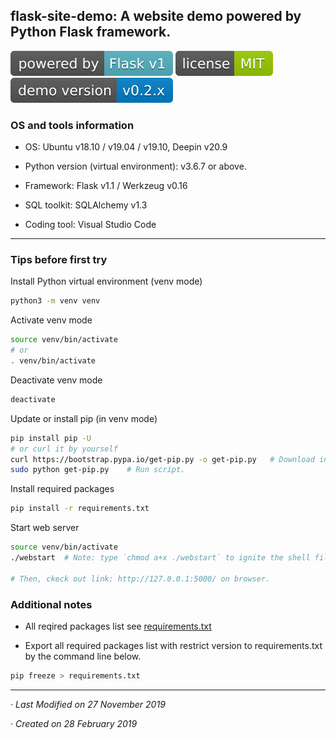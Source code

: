 ## flask-site-demo: A website demo powered by Python Flask framework.

[![Powered by Flask v2](./assets/powered-by-Flask-v1.svg)](https://flask.palletsprojects.com/) [![Github license](./assets/license-MIT.svg)](https://github.com/dyslab/flask-site-demo/blob/master/LICENSE) [![Demo version](./assets/demo-version.svg)](https://github.com/dyslab/flask-site-demo)

### OS and tools information

- OS: Ubuntu v18.10 / v19.04 / v19.10, Deepin v20.9

- Python version (virtual environment): v3.6.7 or above.

- Framework: Flask v1.1 / Werkzeug v0.16

- SQL toolkit: SQLAlchemy v1.3

- Coding tool: Visual Studio Code

***

### Tips before first try

Install Python virtual environment (venv mode)

```bash
python3 -m venv venv
```

Activate venv mode

```bash
source venv/bin/activate
# or 
. venv/bin/activate
```

Deactivate venv mode

```bash
deactivate
```

Update or install pip (in venv mode)

```bash
pip install pip -U
# or curl it by yourself
curl https://bootstrap.pypa.io/get-pip.py -o get-pip.py   # Download installation script.
sudo python get-pip.py    # Run script.
```

Install required packages 

```bash
pip install -r requirements.txt
```

Start web server

```bash
source venv/bin/activate
./webstart  # Note: type `chmod a+x ./webstart` to ignite the shell file to be executable if it does'n work

# Then, ckeck out link: http://127.0.0.1:5000/ on browser.
```

### Additional notes 

- All reqired packages list see [requirements.txt](requirements.txt)

- Export all required packages list with restrict version to requirements.txt by the command line below.

```bash
pip freeze > requirements.txt
```

---

*· Last Modified on 27 November 2019*

*· Created on 28 February 2019*
